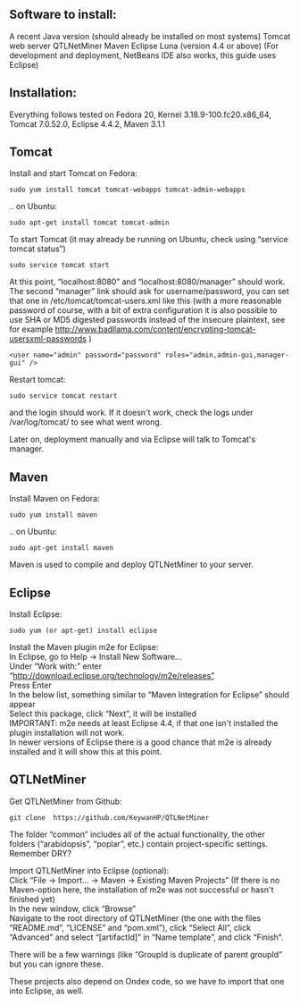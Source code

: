 Software to install:
-----------------------

A recent Java version (should already be installed on most systems)
Tomcat web server
QTLNetMiner
Maven
Eclipse Luna (version 4.4 or above) (For development and deployment, NetBeans IDE also works, this guide uses Eclipse)

Installation:
--------------

Everything follows tested on Fedora 20, Kernel 3.18.9-100.fc20.x86_64, Tomcat 7.0.52.0, Eclipse 4.4.2, Maven 3.1.1

Tomcat
---------

Install and start Tomcat on Fedora:

    sudo yum install tomcat tomcat-webapps tomcat-admin-webapps

.. on Ubuntu:

    sudo apt-get install tomcat tomcat-admin

To start Tomcat (it may already be running on Ubuntu, check using “service tomcat status”)

    sudo service tomcat start

At this point, “localhost:8080” and “localhost:8080/manager” should work. The second “manager” link should ask for username/password, you can set that one in /etc/tomcat/tomcat-users.xml like this (with a more reasonable password of course, with a bit of extra configuration it is also possible to use SHA or MD5 digested passwords instead of the insecure plaintext, see for example http://www.badllama.com/content/encrypting-tomcat-usersxml-passwords )

    <user name="admin" password="password" roles="admin,admin-gui,manager-gui" />

Restart tomcat:

    sudo service tomcat restart

and the login should work. If it doesn't work, check the logs under /var/log/tomcat/ to see what went wrong.

Later on, deployment manually and via Eclipse will talk to Tomcat's manager.

Maven
--------

Install Maven on Fedora:

    sudo yum install maven

.. on Ubuntu:

    sudo apt-get install maven

Maven is used to compile and deploy QTLNetMiner to your server.

Eclipse
---------

Install Eclipse:

    sudo yum (or apt-get) install eclipse

Install the Maven plugin m2e for Eclipse:  
In Eclipse, go to Help → Install New Software...  
Under “Work with:” enter “http://download.eclipse.org/technology/m2e/releases”  
Press Enter  
In the below list, something similar to “Maven Integration for Eclipse” should appear  
Select this package, click “Next”, it will be installed  
IMPORTANT: m2e needs at least Eclipse 4.4, if that one isn't installed the plugin installation will not work.  
In newer versions of Eclipse there is a good chance that m2e is already installed and it will show this at this point.

QTLNetMiner
------------------

Get QTLNetMiner from Github:

    git clone  https://github.com/KeywanHP/QTLNetMiner

The folder “common” includes all of the actual functionality, the other folders (“arabidopsis”, “poplar”, etc.) contain project-specific settings. Remember DRY?

Import QTLNetMiner into Eclipse (optional):  
Click “File → Import... → Maven → Existing Maven Projects” (If there is no Maven-option here, the installation of m2e was not successful or hasn't finished yet)  
In the new window, click “Browse”  
Navigate to the root directory of QTLNetMiner (the one with the files “README.md”, “LICENSE” and “pom.xml”), click “Select All”, click “Advanced” and select “[artifactId]” in “Name template”, and click “Finish”.  

There will be a few warnings (like “GroupId is duplicate of parent groupId” but you can ignore these.

These projects also depend on Ondex code, so we have to import that one into Eclipse, as well. 
